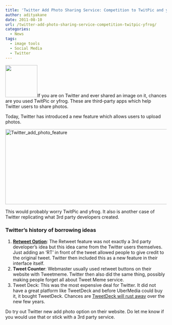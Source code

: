 ```yaml
---
title: 'Twitter Add Photo Sharing Service: Competition to TwitPic and yfrog'
author: adityakane
date: 2011-08-10
url: /twitter-add-photo-sharing-service-competition-twitpic-yfrog/
categories:
  - News
tags:
  - image tools
  - Social Media
  - Twitter
---
```

[<img class="alignright size-thumbnail wp-image-43072" title="Twitter_logo_sq" src="http://cdn.devilsworkshop.org/files/2011/08/Twitter_logo_sq-200x200.png" alt="" width="100" height="100" />][1]If you are on Twitter and ever shared an image on it, chances are you used TwitPic or yfrog. These are third-party apps which help Twitter users to share photos.

Today, Twitter has introduced a new feature which allows users to upload photos.

[<img style="background-image: none; padding-left: 0px; padding-right: 0px; display: inline; padding-top: 0px; border-width: 0px;" title="Twitter_add_photo_feature" src="http://cdn.devilsworkshop.org/files/2011/08/Twitter_add_photo_feature_thumb.png" alt="Twitter_add_photo_feature" width="545" height="234" border="0" />][2]

This would probably worry TwitPic and yfrog. It also is another case of Twitter replicating what 3rd party developers created.

### Twitter’s history of borrowing ideas

  1. **[Retweet Option][3]**: The Retweet feature was not exactly a 3rd party developer’s idea but this idea came from the Twitter users themselves. Just adding an ‘RT’ in front of the tweet allowed people to give credit to the original tweet. Twitter then included this as a new feature in their interface itself.
  2. **Tweet Counter**: Webmaster usually used retweet buttons on their website with Tweetmeme. Twitter then also did the same thing, possibly making people forget all about Tweet Meme service.
  3. Tweet Deck: This was the most expensive deal for Twitter. It did not have a great platform like TweetDeck and before UberMedia could buy it, it bought TweetDeck. Chances are [TweetDeck will rust away][4] over the new few years.

<div>
  Do try out Twitter new add photo option on their website. Do let me know if you would use that or stick with a 3rd party service.
</div>

 [1]: http://cdn.devilsworkshop.org/files/2011/08/Twitter_logo_sq.png
 [2]: http://cdn.devilsworkshop.org/files/2011/08/Twitter_add_photo_feature.png
 [3]: http://devilsworkshop.org/whats-good-and-bad-about-retweet-feature-in-twitter/
 [4]: http://devilsworkshop.org/twitter-kill-tweetdeck-future/ "Twitter will kill TweetDeck in the future"
